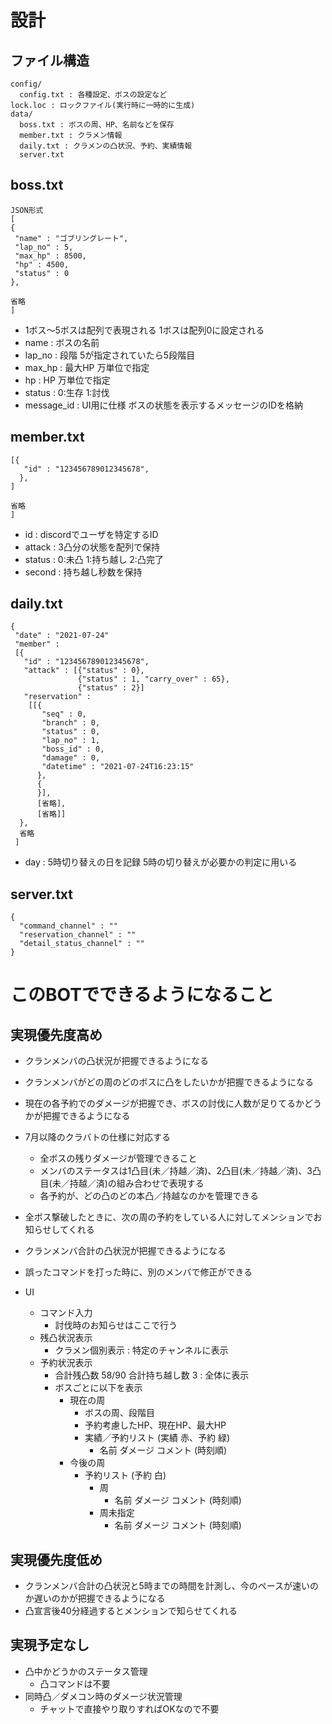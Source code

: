 # 設計

## ファイル構造 

~~~
config/
  config.txt : 各種設定、ボスの設定など  
lock.loc : ロックファイル(実行時に一時的に生成)  
data/  
  boss.txt : ボスの周、HP、名前などを保存  
  member.txt : クラメン情報  
  daily.txt : クラメンの凸状況、予約、実績情報
  server.txt
~~~

## boss.txt

~~~
JSON形式
[
{
 "name" : "ゴブリングレート",
 "lap_no" : 5,
 "max_hp" : 8500,
 "hp" : 4500,
 "status" : 0
},

省略
]
~~~
 * 1ボス～5ボスは配列で表現される 1ボスは配列0に設定される
 * name : ボスの名前 
 * lap_no : 段階 5が指定されていたら5段階目 
 * max_hp : 最大HP 万単位で指定 
 * hp : HP 万単位で指定
 * status : 0:生存 1:討伐
 * message_id : UI用に仕様 ボスの状態を表示するメッセージのIDを格納

## member.txt

~~~
[{
   "id" : "123456789012345678",
  },
]

省略
]
~~~

 * id : discordでユーザを特定するID  
 * attack : 3凸分の状態を配列で保持  
 * status : 0:未凸 1:持ち越し 2:凸完了  
 * second : 持ち越し秒数を保持  

## daily.txt
~~~
{
 "date" : "2021-07-24"
 "member" :
 [{
   "id" : "123456789012345678",
   "attack" : [{"status" : 0},
               {"status" : 1, "carry_over" : 65},
               {"status" : 2}]
   "reservation" :
    [[{
       "seq" : 0,
       "branch" : 0,
       "status" : 0,
       "lap_no" : 1,
       "boss_id" : 0,
       "damage" : 0,
       "datetime" : "2021-07-24T16:23:15"
      },
      {
      }],
      [省略],
      [省略]]
  },
  省略
 ]
~~~

 * day : 5時切り替えの日を記録 5時の切り替えが必要かの判定に用いる

## server.txt
~~~
{
  "command_channel" : ""
  "reservation_channel" : ""
  "detail_status_channel" : ""
}
~~~

# このBOTでできるようになること
## 実現優先度高め
 * クランメンバの凸状況が把握できるようになる
 * クランメンバがどの周のどのボスに凸をしたいかが把握できるようになる
 * 現在の各予約でのダメージが把握でき、ボスの討伐に人数が足りてるかどうかが把握できるようになる
 * 7月以降のクラバトの仕様に対応する
   * 全ボスの残りダメージが管理できること
   * メンバのステータスは1凸目(未／持越／済)、2凸目(未／持越／済)、3凸目(未／持越／済)の組み合わせで表現する
   * 各予約が、どの凸のどの本凸／持越なのかを管理できる
 * 全ボス撃破したときに、次の周の予約をしている人に対してメンションでお知らせしてくれる
 * クランメンバ合計の凸状況が把握できるようになる
 * 誤ったコマンドを打った時に、別のメンバで修正ができる

 * UI
   * コマンド入力
     * 討伐時のお知らせはここで行う 
   * 残凸状況表示 
     * クラメン個別表示 : 特定のチャンネルに表示 
   * 予約状況表示
     * 合計残凸数 58/90 合計持ち越し数 3 : 全体に表示
     * ボスごとに以下を表示
       * 現在の周
         * ボスの周、段階目
         * 予約考慮したHP、現在HP、最大HP
         * 実績／予約リスト (実績 赤、予約 緑) 
           * 名前 ダメージ コメント (時刻順)
       * 今後の周
         * 予約リスト (予約 白) 
           * 周
             * 名前 ダメージ コメント (時刻順)
           * 周未指定
             * 名前 ダメージ コメント (時刻順)

## 実現優先度低め
 * クランメンバ合計の凸状況と5時までの時間を計測し、今のペースが速いのか遅いのかが把握できるようになる
 * 凸宣言後40分経過するとメンションで知らせてくれる
## 実現予定なし
 * 凸中かどうかのステータス管理
   * 凸コマンドは不要
 * 同時凸／ダメコン時のダメージ状況管理
   * チャットで直接やり取りすればOKなので不要

